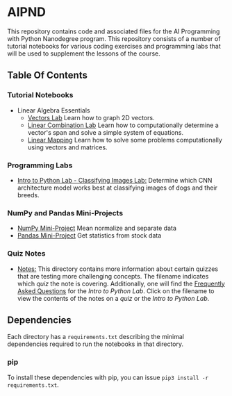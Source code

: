 # AIPND
This repository contains code and associated files for the AI Programming with Python Nanodegree program. This repository consists of a number of tutorial notebooks for various coding exercises and programming labs that will be used to supplement the lessons of the course.

## Table Of Contents

### Tutorial Notebooks
* Linear Algebra Essentials
    * [Vectors Lab](https://github.com/udacity/AIPND/tree/master/linearalgebra-vectors_lab "Vectors Lab") Learn how to graph 2D vectors.
    * [Linear Combination Lab](https://github.com/udacity/AIPND/tree/master/linearalgebra-linear_combination "Linear Combination Lab") Learn how to computationally determine a vector's span and solve a simple system of equations.
    * [Linear Mapping](https://github.com/udacity/AIPND/tree/master/linearalgebra-linear_mapping "Linear Mapping Labs") Learn how to solve some problems computationally using vectors and matrices.
### Programming Labs
* [Intro to Python Lab - Classifying Images Lab:](https://github.com/udacity/AIPND/tree/master/intropylab-classifying-images "Classifying Images Lab") Determine which CNN architecture model works best at classifying images of dogs and their breeds.

### NumPy and Pandas Mini-Projects
* [NumPy Mini-Project](https://github.com/udacity/AIPND/tree/master/NumPy%20Mini-Project) Mean normalize and separate data
* [Pandas Mini-Project](https://github.com/udacity/AIPND/tree/master/Pandas%20Mini-Project) Get statistics from stock data

### Quiz Notes
* [Notes:](https://github.com/udacity/AIPND/tree/master/notes "Notes") This directory contains more information about certain quizzes that are testing more challenging concepts. The filename indicates which _quiz_ the note is covering. Additionally, one will find the [Frequently Asked Questions](https://github.com/udacity/AIPND/blob/master/notes/lab_intro-to-python-lab.md) for the _Intro to Python Lab_. Click on the filename to view the contents of the notes on a _quiz_ or the _Intro to Python Lab_.

## Dependencies

Each directory has a `requirements.txt` describing the minimal dependencies required to run the notebooks in that directory.

### pip

To install these dependencies with pip, you can issue `pip3 install -r requirements.txt`.

